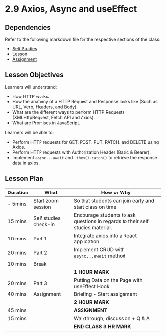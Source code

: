 # 2.9 Axios, Async and useEffect

## Dependencies

Refer to the following markdown file for the respective sections of the class:
- [Self Studies](studies.md)
- [Lesson](./lesson.md)
- [Assignment](./assignment.md)

## Lesson Objectives

Learners will understand:
- How HTTP works.
- How the anatomy of a HTTP Request and Response looks like (Such as URL, Verb, Headers, and Body).
- What are the different ways to perform HTTP Requests (XMLHttpRequest, Fetch API and Axios).
- What are Promises in JavaScript.

Learners will be able to:
- Perform HTTP requests for GET, POST, PUT, PATCH, and DELETE using Axios.
- Perform HTTP requests with Authorization Header (Basic & Bearer).
- Implement `async...await` and `.then().catch()` to retrieve the response data in axios.


## Lesson Plan

|Duration|What|How or Why|
|--------|-----|-------|
|- 5mins | Start zoom session | So that students can join early and start class on time|
| 15 mins | Self studies check-in | Encourage students to ask questions in regards to their self studies material. |
| 10 mins | Part 1 | Integrate axios into a React application |
| 20 mins | Part 2 | Implement CRUD with `async...await` method |
| 10 mins | Break | |
|||**1 HOUR MARK**|
| 20 mins | Part 3 | Putting Data on the Page with useEffect Hook |
| 40 mins | Assignment | Briefing - Start assignment |
|||**2 HOUR MARK**|
| 45 mins || **ASSIGNMENT**  | 
| 15 mins || Walkthrough, discussion + Q & A | 
|||**END CLASS 3 HR MARK**|

